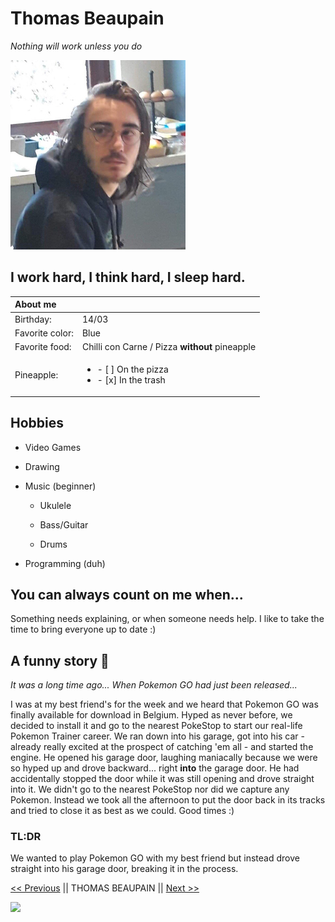 # Thomas Beaupain

*Nothing will work unless you do*

![Me](photo1.jpg)

## I work hard, I think hard, I sleep hard.

| About me |  |
|:---------- |:----------|
| Birthday: | 14/03 |
| Favorite color: | Blue |
| Favorite food: | Chilli con Carne / Pizza **without** pineapple |
| Pineapple: | <ul><li> - [ ] On the pizza </li> <li> - [x] In the trash </li></ul> |

## Hobbies

* Video Games
* Drawing
* Music (beginner)

   - Ukulele
   
   - Bass/Guitar

   - Drums
* Programming (duh)

## You can always count on me when...

Something needs explaining, or when someone needs help. I like to take the time to bring everyone up to date :)

## A funny story :clown_face:

*It was a long time ago... When Pokemon GO had just been released...*

I was at my best friend's for the week and we heard that Pokemon GO was finally available for download in Belgium. Hyped as never before, we decided to install it and go to the nearest PokeStop to start our real-life Pokemon Trainer career. We ran down into his garage, got into his car - already really excited at the prospect of catching 'em all - and started the engine. He opened his garage door, laughing maniacally because we were so hyped up and drove backward... right **into** the garage door. He had accidentally stopped the door while it was still opening and drove straight into it. We didn't go to the nearest PokeStop nor did we capture any Pokemon. Instead we took all the afternoon to put the door back in its tracks and tried to close it as best as we could. Good times :)

### TL:DR 
We wanted to play Pokemon GO with my best friend but instead drove straight into his garage door, breaking it in the process.

[<< Previous](https://github.com/Thibaut3005/markdown-challenge-) || THOMAS BEAUPAIN || [Next >>](https://github.com/William-Deville/markdown-challenge)

![](https://media.tenor.com/images/abb5b5ab1fe33e2f43f07064d8da932b/tenor.gif)